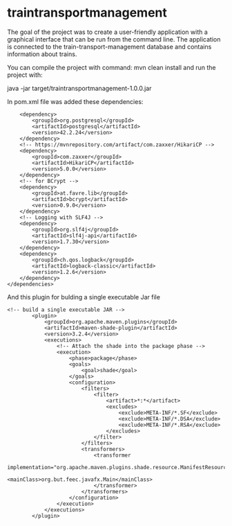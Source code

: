 # traintransportmanagement

The goal of the project was to create a user-friendly application with a graphical interface that can be run from the command line.
The application is connected to the train-transport-management database and contains information about trains.

You can compile the project with command: 
mvn clean install
and run the project with:

java -jar target/traintransportmanagement-1.0.0.jar

In pom.xml file was added these dependencies:

<!-- https://mvnrepository.com/artifact/org.postgresql/postgresql -->
        <dependency>
            <groupId>org.postgresql</groupId>
            <artifactId>postgresql</artifactId>
            <version>42.2.24</version>
        </dependency>
        <!-- https://mvnrepository.com/artifact/com.zaxxer/HikariCP -->
        <dependency>
            <groupId>com.zaxxer</groupId>
            <artifactId>HikariCP</artifactId>
            <version>5.0.0</version>
        </dependency>
        <!-- for BCrypt -->
        <dependency>
            <groupId>at.favre.lib</groupId>
            <artifactId>bcrypt</artifactId>
            <version>0.9.0</version>
        </dependency>
        <!-- Logging with SLF4J -->
        <dependency>
            <groupId>org.slf4j</groupId>
            <artifactId>slf4j-api</artifactId>
            <version>1.7.30</version>
        </dependency>
        <dependency>
            <groupId>ch.qos.logback</groupId>
            <artifactId>logback-classic</artifactId>
            <version>1.2.6</version>
        </dependency>
    </dependencies>
    

And this plugin for bulding a single executable Jar file
    
    <!-- build a single executable JAR -->
            <plugin>
                <groupId>org.apache.maven.plugins</groupId>
                <artifactId>maven-shade-plugin</artifactId>
                <version>3.2.4</version>
                <executions>
                    <!-- Attach the shade into the package phase -->
                    <execution>
                        <phase>package</phase>
                        <goals>
                            <goal>shade</goal>
                        </goals>
                        <configuration>
                            <filters>
                                <filter>
                                    <artifact>*:*</artifact>
                                    <excludes>
                                        <exclude>META-INF/*.SF</exclude>
                                        <exclude>META-INF/*.DSA</exclude>
                                        <exclude>META-INF/*.RSA</exclude>
                                    </excludes>
                                </filter>
                            </filters>
                            <transformers>
                                <transformer
                                        implementation="org.apache.maven.plugins.shade.resource.ManifestResourceTransformer">
                                    <mainClass>org.but.feec.javafx.Main</mainClass>
                                </transformer>
                            </transformers>
                        </configuration>
                    </execution>
                </executions>
            </plugin>

